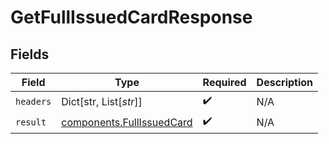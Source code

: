 # GetFullIssuedCardResponse


## Fields

| Field                                                                  | Type                                                                   | Required                                                               | Description                                                            |
| ---------------------------------------------------------------------- | ---------------------------------------------------------------------- | ---------------------------------------------------------------------- | ---------------------------------------------------------------------- |
| `headers`                                                              | Dict[str, List[*str*]]                                                 | :heavy_check_mark:                                                     | N/A                                                                    |
| `result`                                                               | [components.FullIssuedCard](../../models/components/fullissuedcard.md) | :heavy_check_mark:                                                     | N/A                                                                    |